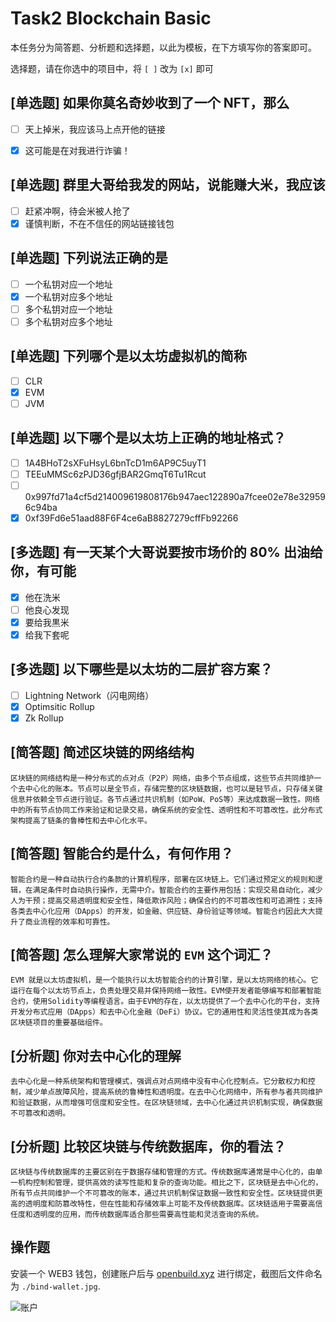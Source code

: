 # Task2 Blockchain Basic

本任务分为简答题、分析题和选择题，以此为模板，在下方填写你的答案即可。

选择题，请在你选中的项目中，将 `[ ]` 改为 `[x]` 即可



## [单选题] 如果你莫名奇妙收到了一个 NFT，那么

- [ ] 天上掉米，我应该马上点开他的链接
- [x] 这可能是在对我进行诈骗！



## [单选题] 群里大哥给我发的网站，说能赚大米，我应该

- [ ] 赶紧冲啊，待会米被人抢了
- [x] 谨慎判断，不在不信任的网站链接钱包

## [单选题] 下列说法正确的是

- [ ] 一个私钥对应一个地址
- [x] 一个私钥对应多个地址
- [ ] 多个私钥对应一个地址
- [ ] 多个私钥对应多个地址

 ## [单选题] 下列哪个是以太坊虚拟机的简称

- [ ] CLR
- [x] EVM
- [ ] JVM

## [单选题] 以下哪个是以太坊上正确的地址格式？

- [ ] 1A4BHoT2sXFuHsyL6bnTcD1m6AP9C5uyT1
- [ ] TEEuMMSc6zPJD36gfjBAR2GmqT6Tu1Rcut
- [ ] 0x997fd71a4cf5d214009619808176b947aec122890a7fcee02e78e329596c94ba
- [x] 0xf39Fd6e51aad88F6F4ce6aB8827279cffFb92266
      
## [多选题] 有一天某个大哥说要按市场价的 80% 出油给你，有可能

- [x] 他在洗米
- [ ] 他良心发现
- [x] 要给我黒米
- [x] 给我下套呢

## [多选题] 以下哪些是以太坊的二层扩容方案？

- [ ] Lightning Network（闪电网络）
- [x] Optimsitic Rollup
- [x] Zk Rollup

## [简答题] 简述区块链的网络结构

```
区块链的网络结构是一种分布式的点对点（P2P）网络，由多个节点组成，这些节点共同维护一个去中心化的账本。节点可以是全节点，存储完整的区块链数据，也可以是轻节点，只存储关键信息并依赖全节点进行验证。各节点通过共识机制（如PoW、PoS等）来达成数据一致性。网络中的所有节点协同工作来验证和记录交易，确保系统的安全性、透明性和不可篡改性。此分布式架构提高了链条的鲁棒性和去中心化水平。
```



## [简答题] 智能合约是什么，有何作用？

```
智能合约是一种自动执行合约条款的计算机程序，部署在区块链上。它们通过预定义的规则和逻辑，在满足条件时自动执行操作，无需中介。智能合约的主要作用包括：实现交易自动化，减少人为干预；提高交易透明度和安全性，降低欺诈风险；确保合约的不可篡改性和可追溯性；支持各类去中心化应用（DApps）的开发，如金融、供应链、身份验证等领域。智能合约因此大大提升了商业流程的效率和可靠性。
```



## [简答题] 怎么理解大家常说的 `EVM` 这个词汇？

```
EVM 就是以太坊虚拟机，是一个能执行以太坊智能合约的计算引擎，是以太坊网络的核心。它运行在每个以太坊节点上，负责处理交易并保持网络一致性。EVM使开发者能够编写和部署智能合约，使用Solidity等编程语言。由于EVM的存在，以太坊提供了一个去中心化的平台，支持开发分布式应用（DApps）和去中心化金融（DeFi）协议。它的通用性和灵活性使其成为各类区块链项目的重要基础组件。

```



## [分析题] 你对去中心化的理解

```
去中心化是一种系统架构和管理模式，强调点对点网络中没有中心化控制点。它分散权力和控制，减少单点故障风险，提高系统的鲁棒性和透明度。在去中心化网络中，所有参与者共同维护和验证数据，从而增强可信度和安全性。在区块链领域，去中心化通过共识机制实现，确保数据不可篡改和透明。
```



## [分析题] 比较区块链与传统数据库，你的看法？

```
区块链与传统数据库的主要区别在于数据存储和管理的方式。传统数据库通常是中心化的，由单一机构控制和管理，提供高效的读写性能和复杂的查询功能。相比之下，区块链是去中心化的，所有节点共同维护一个不可篡改的账本，通过共识机制保证数据一致性和安全性。区块链提供更高的透明度和防篡改特性，但在性能和存储效率上可能不及传统数据库。区块链适用于需要高信任度和透明度的应用，而传统数据库适合那些需要高性能和灵活查询的系统。
```



## 操作题

安装一个 WEB3 钱包，创建账户后与 [openbuild.xyz](https://openbuild.xyz/profile) 进行绑定，截图后文件命名为 `./bind-wallet.jpg`.

![账户](./bind-wallet.jpg)